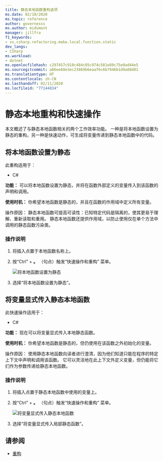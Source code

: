 ```yaml
---
title: 静态本地函数重构选项
ms.date: 02/10/2020
ms.topic: reference
author: governesss
ms.author: midumont
manager: jillfra
f1_keywords:
- vs.csharp.refactoring.make.local.function.static
dev_langs:
- CSharp
ms.workload:
- dotnet
ms.openlocfilehash: c297457c910c484c05c974c581e89c75e0ad44e5
ms.sourcegitcommit: a86ee68e3ec23869b6eaaf6c6b7946b1d9a88d01
ms.translationtype: HT
ms.contentlocale: zh-CN
ms.lasthandoff: 02/11/2020
ms.locfileid: "77144834"
---
```

# <a name="static-local-function-refactorings-and-quick-actions"></a>静态本地重构和快速操作

本文概述了与静态本地函数相关的两个工作效率功能。 一种是将本地函数设置为静态的重构，另一种是快速动作，可生成将变量传递到静态本地函数中的代码。

## <a name="make-local-function-static"></a>将本地函数设置为静态

此重构适用于：

- C#

**功能：** 可以将本地函数设置为静态，并将在函数外部定义的变量传入到该函数的声明和调用。

**使用时机：** 你希望本地函数是静态的，并且在函数的作用域中定义所有变量。

操作原因：  静态本地函数可提高可读性：已知特定代码是隔离的，使其更易于理解、重新读取和重用。 静态本地函数还提供作用域，以防止使用仅在单个方法中调用的静态函数污染类。

### <a name="how-to"></a>操作说明

1. 将插入点置于本地函数名称上。

2. 按“Ctrl”  + **。** （句点）触发“快速操作和重构”  菜单。

   ![将本地函数设置为静态](media/make-local-function-static.png)

3. 选择“将本地函数设置为静态”。 

## <a name="pass-variable-explicitly-in-a-static-local-function"></a>将变量显式传入静态本地函数

此快速操作适用于：

- C#

**功能：** 现在可以将变量显式传入本地静态函数。

**使用时机：** 你希望本地函数是静态的，但仍使用在该函数之外初始化的变量。

操作原因：  使用静态本地函数向读者进行澄清，因为他们知道只能在程序的特定上下文中声明和调用该函数。 它可以灵活地在此上下文外定义变量，但仍能将它们作为参数传递给静态本地函数。

### <a name="how-to"></a>操作说明

1. 将插入点置于静态本地函数中使用的变量上。

2. 按“Ctrl”  + **。** （句点）触发“快速操作和重构”  菜单。

   ![将变量显式传入静态本地函数](media/pass-variable-explicitly-static-local-function.png)

3. 选择“将变量显式传入局部静态函数”。 

## <a name="see-also"></a>请参阅

- [重构](../refactoring-in-visual-studio.md)